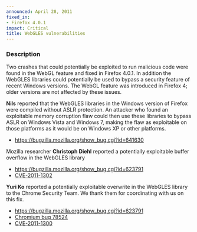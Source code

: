 ```yaml
---
announced: April 28, 2011
fixed_in:
- Firefox 4.0.1
impact: Critical
title: WebGLES vulnerabilities
---
```


<h3>Description</h3>

<p>Two crashes that could potentially be exploited to run malicious
code were found in the WebGL feature and fixed in Firefox 4.0.1.
In addition the WebGLES libraries could potentially be used to bypass
a security feature of recent Windows versions. The WebGL feature was
introduced in Firefox 4; older versions are not affected by these issues.</p>

<p><strong>Nils</strong> reported that the WebGLES libraries in the Windows
version of Firefox were compiled without ASLR protection. An attacker who
found an exploitable memory corruption flaw could then use these libraries
to bypass ASLR on Windows Vista and Windows 7, making the flaw as exploitable
on those platforms as it would be on Windows XP or other platforms.</p>
<ul>
  <li><a href="https://bugzilla.mozilla.org/show_bug.cgi?id=641630">
      https://bugzilla.mozilla.org/show_bug.cgi?id=641630</a></li>
</ul>

<p>Mozilla researcher <strong>Christoph Diehl</strong> reported a
potentially exploitable buffer overflow in the WebGLES library</p>
<ul>
  <li><a href="https://bugzilla.mozilla.org/show_bug.cgi?id=623791">
      https://bugzilla.mozilla.org/show_bug.cgi?id=623791</a></li>
  <li><a href="http://cve.mitre.org/cgi-bin/cvename.cgi?name=CVE-2011-1302" class="ex-ref">CVE-2011-1302</a></li>
</ul>

<p><strong>Yuri Ko</strong> reported a potentially exploitable overwrite
in the WebGLES library to the Chrome Security Team. We thank them for
coordinating with us on this fix.</p>
<ul>
  <li><a href="https://bugzilla.mozilla.org/show_bug.cgi?id=623791#c6">
      https://bugzilla.mozilla.org/show_bug.cgi?id=623791</a></li>
  <li><a href="http://code.google.com/p/chromium/issues/detail?id=78524" class="ex-ref">Chromium bug 78524</a></li>
  <li><a href="http://cve.mitre.org/cgi-bin/cvename.cgi?name=CVE-2011-1300" class="ex-ref">CVE-2011-1300</a></li>
</ul>



